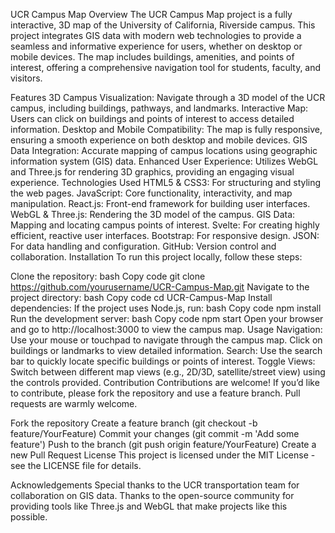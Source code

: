UCR Campus Map
Overview
The UCR Campus Map project is a fully interactive, 3D map of the University of California, Riverside campus. This project integrates GIS data with modern web technologies to provide a seamless and informative experience for users, whether on desktop or mobile devices. The map includes buildings, amenities, and points of interest, offering a comprehensive navigation tool for students, faculty, and visitors.

Features
3D Campus Visualization: Navigate through a 3D model of the UCR campus, including buildings, pathways, and landmarks.
Interactive Map: Users can click on buildings and points of interest to access detailed information.
Desktop and Mobile Compatibility: The map is fully responsive, ensuring a smooth experience on both desktop and mobile devices.
GIS Data Integration: Accurate mapping of campus locations using geographic information system (GIS) data.
Enhanced User Experience: Utilizes WebGL and Three.js for rendering 3D graphics, providing an engaging visual experience.
Technologies Used
HTML5 & CSS3: For structuring and styling the web pages.
JavaScript: Core functionality, interactivity, and map manipulation.
React.js: Front-end framework for building user interfaces.
WebGL & Three.js: Rendering the 3D model of the campus.
GIS Data: Mapping and locating campus points of interest.
Svelte: For creating highly efficient, reactive user interfaces.
Bootstrap: For responsive design.
JSON: For data handling and configuration.
GitHub: Version control and collaboration.
Installation
To run this project locally, follow these steps:

Clone the repository:
bash
Copy code
git clone https://github.com/yourusername/UCR-Campus-Map.git
Navigate to the project directory:
bash
Copy code
cd UCR-Campus-Map
Install dependencies: If the project uses Node.js, run:
bash
Copy code
npm install
Run the development server:
bash
Copy code
npm start
Open your browser and go to http://localhost:3000 to view the campus map.
Usage
Navigation: Use your mouse or touchpad to navigate through the campus map. Click on buildings or landmarks to view detailed information.
Search: Use the search bar to quickly locate specific buildings or points of interest.
Toggle Views: Switch between different map views (e.g., 2D/3D, satellite/street view) using the controls provided.
Contribution
Contributions are welcome! If you’d like to contribute, please fork the repository and use a feature branch. Pull requests are warmly welcome.

Fork the repository
Create a feature branch (git checkout -b feature/YourFeature)
Commit your changes (git commit -m 'Add some feature')
Push to the branch (git push origin feature/YourFeature)
Create a new Pull Request
License
This project is licensed under the MIT License - see the LICENSE file for details.

Acknowledgements
Special thanks to the UCR transportation team for collaboration on GIS data.
Thanks to the open-source community for providing tools like Three.js and WebGL that make projects like this possible.
